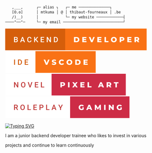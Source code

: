 ```
   ,___,      ┌─ alias ┐   ┌─ me ──────────────┐      
   [O.o]      │ mtkuma │ @ │ thibaut-fourneaux │ .be  
   /)__)      │            └─ my website ────────────┤
────"──"─     └─ my email ───────────────────────────┘
```
![Backend developer](./images/backend-developer.svg) ![Ide vscode](./images/ide-vscode.svg) ![Novel, Pixel art](./images/novel-pixel-art.svg) ![Roleplay, Gaming](./images/roleplay-gaming.svg)

[![Typing SVG](https://readme-typing-svg.herokuapp.com?font=Poppins&color=F7F7F7&size=34&vCenter=true&lines=About++myself)](https://git.io/typing-svg)

I am a junior backend developer trainee who likes to invest in various 

projects and continue to learn continuously
